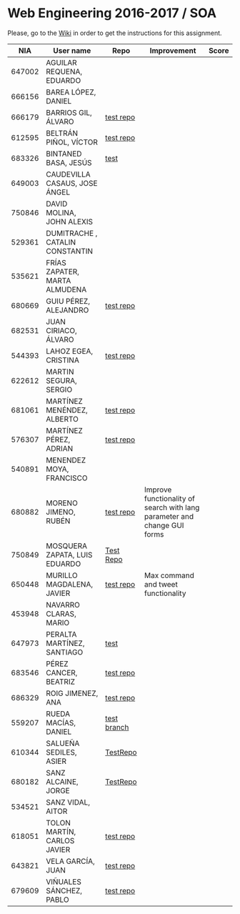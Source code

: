 # Web Engineering 2016-2017 / SOA
Please, go to the [Wiki](https://github.com/UNIZAR-30246-WebEngineering/lab5-soa/wiki) in order to get the instructions for this assignment.

NIA    | User name | Repo | Improvement | Score
-------|-----------|------|-------------|--------
647002 | AGUILAR REQUENA, EDUARDO
666156 | BAREA LÓPEZ, DANIEL
666179 | BARRIOS GIL, ÁLVARO | [test repo](https://github.com/deerter/lab5-soa/tree/test)
612595 | BELTRÁN PIÑOL, VÍCTOR | [test repo](https://github.com/Victorbp09/lab5-soa/tree/test)
683326 | BINTANED BASA, JESÚS | [test](https://github.com/jebiba95/lab5-soa/tree/test)
649003 | CAUDEVILLA CASAUS, JOSE ÁNGEL
750846 | DAVID MOLINA, JOHN ALEXIS
529361 | DUMITRACHE , CATALIN  CONSTANTIN 
535621 | FRÍAS ZAPATER, MARTA ALMUDENA
680669 | GUIU PÉREZ, ALEJANDRO | [test repo](https://github.com/aguiu/lab5-soa/tree/test)
682531 | JUAN CIRIACO, ÁLVARO
544393 | LAHOZ EGEA, CRISTINA | [test repo](https://github.com/cristinalahoz/lab5-soa/tree/test) | |
622612 | MARTIN SEGURA, SERGIO  
681061 | MARTÍNEZ MENÉNDEZ, ALBERTO | [test repo](https://github.com/Belberus/lab5-soa/tree/test) 
576307 | MARTÍNEZ PÉREZ, ADRIAN | [test repo](https://github.com/Electryk/lab5-soa/tree/test) 
540891 | MENENDEZ MOYA, FRANCISCO 
680882 | MORENO JIMENO, RUBÉN | [test repo](https://github.com/nebur395/lab5-soa/tree/test) | Improve functionality of search with lang parameter and change GUI forms |
750849 | MOSQUERA ZAPATA, LUIS EDUARDO | [Test Repo](https://github.com/luisemz/lab5-soa/tree/test)
650448 | MURILLO MAGDALENA, JAVIER | [test repo](https://github.com/javmurillo/lab5-soa/tree/test) | Max command and tweet functionality
453948 | NAVARRO CLARAS, MARIO 
647973 | PERALTA MARTÍNEZ, SANTIAGO | [test](https://github.com/SantiagoPeralta/lab5-soa/tree/test) |
683546 | PÉREZ CANCER, BEATRIZ | [test repo](https://github.com/beapc18/lab5-soa/tree/test)
686329 | ROIG JIMENEZ, ANA | [test repo](https://github.com/anicacortes/lab5-soa/tree/test)
559207 | RUEDA MACÍAS, DANIEL | [test branch](https://github.com/danirueda/lab5-soa/tree/test) |
610344 | SALUEÑA SEDILES, ASIER | [TestRepo](https://github.com/asierhandball/lab5-soa/tree/test) 
680182 | SANZ ALCAINE, JORGE | [TestRepo](https://github.com/sanz1995/lab5-soa/tree/test) 
534521 | SANZ VIDAL, AITOR 
618051 | TOLON MARTÍN, CARLOS JAVIER | [test repo](https://github.com/ctolon22/lab5-soa/tree/test) | |
643821 | VELA GARCÍA, JUAN | [test repo](https://github.com/juan-vg/lab5-soa/tree/test) 
679609 | VIÑUALES SÁNCHEZ, PABLO | [test repo](https://github.com/strummerTFIU/lab5-soa/tree/test)
